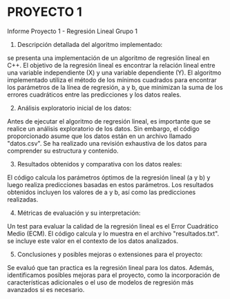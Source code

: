 # PROYECTO 1
Informe Proyecto 1 -  Regresión Lineal Grupo 1 

1. Descripción detallada del algoritmo implementado:

se presenta una implementación de un algoritmo de regresión lineal en C++. El objetivo de la regresión lineal es encontrar la relación lineal entre una variable independiente (X) y una variable dependiente (Y). El algoritmo implementado utiliza el método de los mínimos cuadrados para encontrar los parámetros de la línea de regresión, a y b, que minimizan la suma de los errores cuadráticos entre las predicciones y los datos reales.

2. Análisis exploratorio inicial de los datos:
 
Antes de ejecutar el algoritmo de regresión lineal, es importante que se realice  un análisis exploratorio de los datos. Sin embargo, el código proporcionado asume que los datos están en un archivo llamado "datos.csv". Se ha realizado una revisión exhaustiva de los datos para comprender su estructura y contenido.

3. Resultados obtenidos y comparativa con los datos reales:

El código calcula los parámetros óptimos de la regresión lineal (a y b) y luego realiza predicciones basadas en estos parámetros. Los resultados obtenidos incluyen los valores de a y b, así como las predicciones realizadas.

4. Métricas de evaluación y su interpretación:

Un test  para evaluar la calidad de la regresión lineal es el Error Cuadrático Medio (ECM). El código calcula y lo muestra en el archivo "resultados.txt". se incluye este valor en el contexto de los datos analizados.

5. Conclusiones y posibles mejoras o extensiones para el proyecto:

 Se evaluó que tan practica es la regresión lineal para los datos. Además,  identificamos  posibles mejoras para el proyecto, como la incorporación de características adicionales o el uso de modelos de regresión más avanzados si es necesario.
